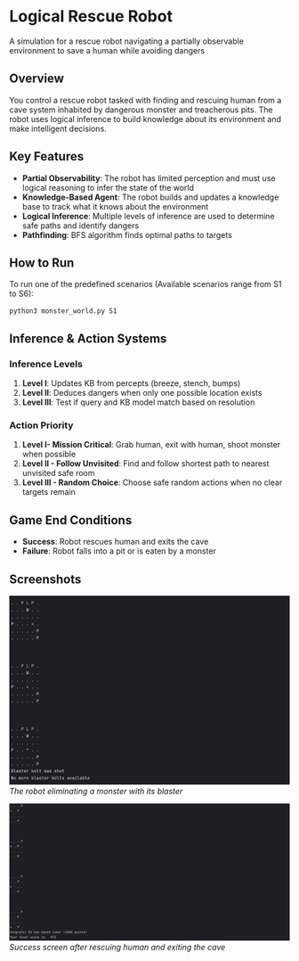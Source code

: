 # Logical Rescue Robot

A simulation for a rescue robot navigating a partially observable environment to save a human while avoiding dangers

## Overview

You control a rescue robot tasked with finding and rescuing human from a cave system inhabited by dangerous monster and treacherous pits. The robot uses logical inference to build knowledge about its environment and make intelligent decisions.

## Key Features

- **Partial Observability**: The robot has limited perception and must use logical reasoning to infer the state of the world
- **Knowledge-Based Agent**: The robot builds and updates a knowledge base to track what it knows about the environment
- **Logical Inference**: Multiple levels of inference are used to determine safe paths and identify dangers
- **Pathfinding**: BFS algorithm finds optimal paths to targets

## How to Run

To run one of the predefined scenarios (Available scenarios range from S1 to S6):

```
python3 monster_world.py S1
```


## Inference & Action Systems
### Inference Levels
1. **Level I**: Updates KB from percepts (breeze, stench, bumps)
2. **Level II**: Deduces dangers when only one possible location exists
3. **Level III**: Test if query and KB model match based on resolution

### Action Priority
1. **Level I- Mission Critical**: Grab human, exit with human, shoot monster when possible
2. **Level II - Follow Unvisited**: Find and follow shortest path to nearest unvisited safe room
3. **Level III - Random Choice**: Choose safe random actions when no clear targets remain

## Game End Conditions

- **Success**: Robot rescues human and exits the cave
- **Failure**: Robot falls into a pit or is eaten by a monster

## Screenshots

![Shooting a monster](graph/img_1.png)  
*The robot eliminating a monster with its blaster*

![Game Complete](graph/img.png)  
*Success screen after rescuing human and exiting the cave*
